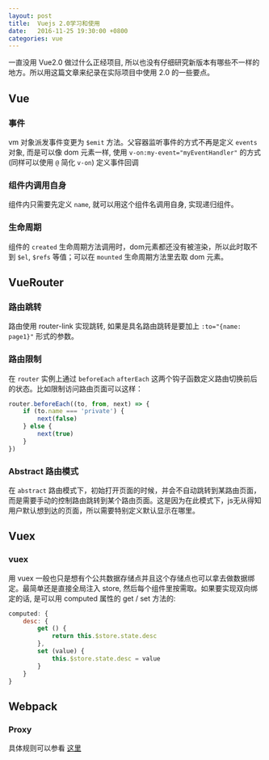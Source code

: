 ```yaml
---
layout: post
title:  Vuejs 2.0学习和使用
date:   2016-11-25 19:30:00 +0800
categories: vue
---
```


一直没用 Vue2.0 做过什么正经项目, 所以也没有仔细研究新版本有哪些不一样的地方。所以用这篇文章来纪录在实际项目中使用 2.0 的一些要点。

## Vue

### 事件
    
vm 对象派发事件变更为 `$emit` 方法。父容器监听事件的方式不再是定义 `events` 对象, 而是可以像 dom 元素一样, 使用 `v-on:my-event="myEventHandler"` 的方式 (同样可以使用 `@` 简化 `v-on`) 定义事件回调

### 组件内调用自身

组件内只需要先定义 `name`, 就可以用这个组件名调用自身, 实现递归组件。

### 生命周期

组件的 `created` 生命周期方法调用时，dom元素都还没有被渲染，所以此时取不到 `$el`, `$refs` 等值；可以在 `mounted` 生命周期方法里去取 dom 元素。

## VueRouter

### 路由跳转

路由使用 router-link 实现跳转, 如果是具名路由跳转是要加上 `:to="{name: page1}"` 形式的参数。

### 路由限制

在 `router` 实例上通过 `beforeEach` `afterEach` 这两个钩子函数定义路由切换前后的状态。比如限制访问路由页面可以这样：

```javascript
router.beforeEach((to, from, next) => {
    if (to.name === 'private') {
        next(false)
    } else {
        next(true)
    }
})
```

### Abstract 路由模式

在 `abstract` 路由模式下，初始打开页面的时候，并会不自动跳转到某路由页面，而是需要手动的控制路由跳转到某个路由页面。这是因为在此模式下，js无从得知用户默认想到达的页面，所以需要特别定义默认显示在哪里。

## Vuex 

### vuex

用 vuex 一般也只是想有个公共数据存储点并且这个存储点也可以拿去做数据绑定。最简单还是直接全局注入 store, 然后每个组件里按需取。如果要实现双向绑定的话, 是可以用 computed 属性的 get / set 方法的:

```javascript
computed: {
    desc: {
        get () {
            return this.$store.state.desc
        },
        set (value) {
            this.$store.state.desc = value
        }
    }
}
```

## Webpack

### Proxy

具体规则可以参看 [这里](https://github.com/chimurai/http-proxy-middleware)
